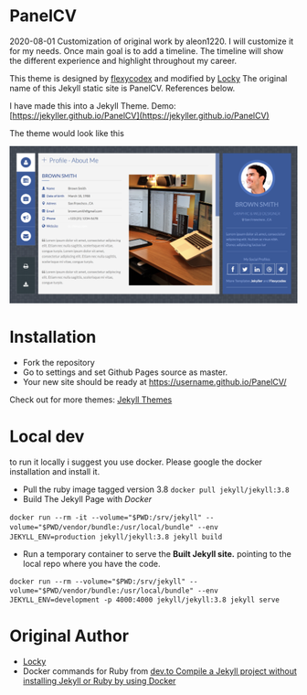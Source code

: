 # PanelCV
2020-08-01
Customization of original work by aleon1220. I will customize it for my needs.
Once main goal is to add a timeline. The timeline will show the different experience and highlight throughout my career.

This theme is designed by [flexycodex](https://themeforest.net/item/flexyvcard-responsive-vcard-template-/7158750) and modified by [Locky](https://github.com/junlulocky)
The original name of this  Jekyll static site is PanelCV. References below.

I have made this into a Jekyll Theme. Demo: [https://jekyller.github.io/PanelCV](https://jekyller.github.io/PanelCV)

The theme would look like this 

![Demo](/images/demo.png)


# Installation

- Fork the repository
- Go to settings and set Github Pages source as master.
- Your new site should be ready at https://username.github.io/PanelCV/

Check out for more themes: [Jekyll Themes](http://jekylltheme.org)

# Local dev
to run it locally i suggest you use docker. Please google the docker installation and install it.

- Pull the ruby image tagged version 3.8
`docker pull jekyll/jekyll:3.8`
- Build The Jekyll Page with *Docker*

```docker run --rm -it --volume="$PWD:/srv/jekyll" --volume="$PWD/vendor/bundle:/usr/local/bundle" --env JEKYLL_ENV=production jekyll/jekyll:3.8 jekyll build```

- Run a temporary container to serve the **Built Jekyll site.** pointing to the local repo where you have the code.

```
docker run --rm --volume="$PWD:/srv/jekyll" --volume="$PWD/vendor/bundle:/usr/local/bundle" --env JEKYLL_ENV=development -p 4000:4000 jekyll/jekyll:3.8 jekyll serve
```

# Original Author
- [Locky](https://github.com/junlulocky)
- Docker commands for Ruby from [dev.to Compile a Jekyll project without installing Jekyll or Ruby by using Docker](https://dev.to/michael/compile-a-jekyll-project-without-installing-jekyll-or-ruby-by-using-docker-4184)

